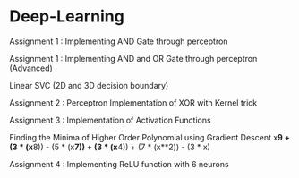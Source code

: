 # Deep-Learning

Assignment 1 : Implementing AND Gate through perceptron

Assignment 1 : Implementing AND and OR Gate through perceptron (Advanced)

Linear SVC (2D and 3D decision boundary)

Assignment 2 : Perceptron Implementation of XOR with Kernel trick

Assignment 3 : Implementation of Activation Functions 

Finding the Minima of Higher Order Polynomial using Gradient Descent x**9 + (3 * (x**8)) - (5 * (x**7)) + (3 * (x**4)) + (7 * (x**2)) - (3 * x) 

Assignment 4 : Implementing ReLU function with 6 neurons
